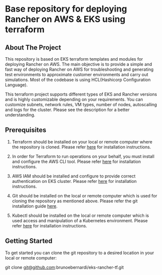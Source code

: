 # Base repository for deploying Rancher on AWS & EKS using terraform

## About The Project

This repository is based on EKS terraform templates and modules for deploying Rancher on AWS. The main objective is to provide a simple and fast way of deploying Rancher on AWS for troubleshooting and generating test environments to approximate customer environments and carry out simulations. Most of the codebase is using HCL(Hashicorp Configuration Language).

This terraform project supports different types of EKS and Rancher versions and is highly customizable depending on your requirements. You can customize subnets, network rules, VM types, number of nodes, autoscalling and logs for the cluster. Please see the description for a better understanding.

## Prerequisites
   
1. Terraform should be installed on your local or remote computer where the repository is cloned. Please refer [here](https://developer.hashicorp.com/terraform/tutorials/aws-get-started/install-cli) for installation instructions.

2. In order for Terraform to run operations on your behalf, you must install and configure the AWS CLI tool. Please refer [here](https://docs.aws.amazon.com/cli/latest/userguide/getting-started-install.html#getting-started-install-instructions) for installation instructions.

3. AWS IAM should be installed and configure to provide correct authentication on EKS cluster. Please refer [here](https://docs.aws.amazon.com/eks/latest/userguide/install-aws-iam-authenticator.html) for installation instructions.

4. Git should be installed on the local or remote computer which is used for cloning the repository as mentioned above. Please refer the git installation guide [here](https://github.com/git-guides/install-git).
   
5. Kubectl should be installed on the local or remote computer which is used access and manipulation of a Kubernetes environment. Please refer [here](https://kubernetes.io/docs/tasks/tools/) for installation instructions.



## Getting Started

To get started you can clone the git repository to a desired location in your local or remote computer:

git clone git@github.com:brunoebernardi/eks-rancher-tf.git

